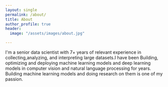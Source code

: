 ```yaml
---
layout: single
permalink: /about/
title: About
author_profile: true
header:
  image: "/assets/images/about.jpg"

---
```


I'm a senior data scientist with 7+ years of relevant experience in collecting,analyzing, and interpreting large datasets.I have been Building, optimizing and deploying machine learning models and deep learning models in computer vision and natural language processing for years. Building machine learning models and doing research on them is one of my passion.
